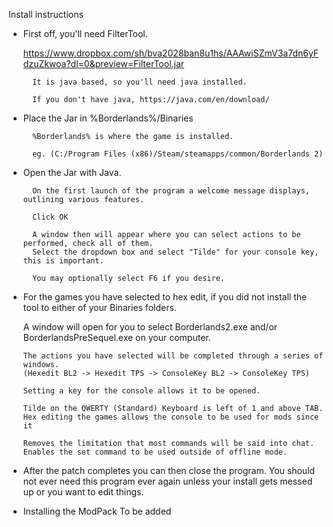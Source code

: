 Install instructions

- First off, you'll need FilterTool.

	https://www.dropbox.com/sh/bva2028ban8u1hs/AAAwiSZmV3a7dn6yFdzuZkwoa?dl=0&preview=FilterTool.jar

		It is java based, so you'll need java installed.

		If you don't have java, https://java.com/en/download/


- Place the Jar in %Borderlands%/Binaries

		%Borderlands% is where the game is installed.

		eg. (C:/Program Files (x86)/Steam/steamapps/common/Borderlands 2)


- Open the Jar with Java.

		On the first launch of the program a welcome message displays, outlining various features.

		Click OK

		A window then will appear where you can select actions to be performed, check all of them.
		Select the dropdown box and select "Tilde" for your console key, this is important.

		You may optionally select F6 if you desire.


-	For the games you have selected to hex edit, if you did not install the tool to either of your Binaries folders.

	A window will open for you to select Borderlands2.exe and/or BorderlandsPreSequel.exe on your computer.

		The actions you have selected will be completed through a series of windows.
		(Hexedit BL2 -> Hexedit TPS -> ConsoleKey BL2 -> ConsoleKey TPS)

		Setting a key for the console allows it to be opened.

		Tilde on the QWERTY (Standard) Keyboard is left of 1 and above TAB.
		Hex editing the games allows the console to be used for mods since it

		Removes the limitation that most commands will be said into chat.
		Enables the set command to be used outside of offline mode.

- After the patch completes you can then close the program.
		You should not ever need this program ever again unless your install gets messed up or you want to edit things.

- Installing the ModPack
		To be added
